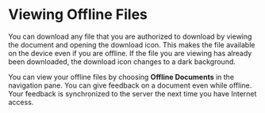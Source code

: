 # Viewing Offline Files<a name="ipad_offline_files"></a>

You can download any file that you are authorized to download by viewing the document and opening the download icon\. This makes the file available on the device even if you are offline\. If the file you are viewing has already been downloaded, the download icon changes to a dark background\.

You can view your offline files by choosing **Offline Documents** in the navigation pane\. You can give feedback on a document even while offline\. Your feedback is synchronized to the server the next time you have Internet access\.